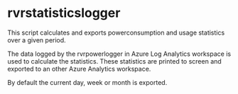 # rvrstatisticslogger
This script calculates and exports powerconsumption and usage statistics over a given period.

The data logged by the rvrpowerlogger in Azure Log Analytics workspace is used to calculate the statistics.
These statistics are printed to screen and exported to an other Azure Analytics workspace. 

By default the current day, week or month is exported.